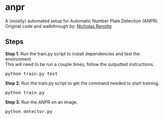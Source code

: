 # anpr
A (mostly) automated setup for Automatic Number Plate Detection (ANPR).<br />
Original code and walkthrough by: <a href="https://www.youtube.com/c/nicholasrenotte">Nicholas Renotte</a><br />

## Steps
<b>Step 1.</b> Run the train.py script to install dependencies and test the environment.<br />
This will need to be run a couple times, follow the outputted instructions.
<pre>
python train.py test
</pre> 
<b>Step 2.</b> Run the train.py script to get the command needed to start training.
<pre>
python train.py
</pre>
<b>Step 3.</b> Run the ANPR on an image.
<pre>
python detector.py
</pre>

